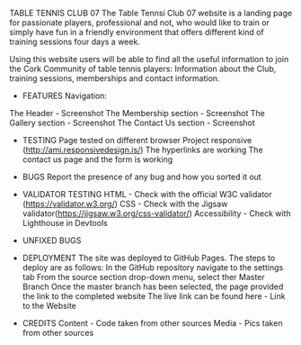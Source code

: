 TABLE TENNIS CLUB 07
The Table Tennsi Club 07 website is a landing page for passionate players, professional and not, who would like to train or simply have fun in a friendly environment that offers different kind of training sessions four days a week.

Using this website users will be able to find all the useful information to join the Cork Community of table tennis players: Information about the Club, training sessions, memberships and contact information.

- FEATURES
Navigation:

The Header - Screenshot
The Membership section - Screenshot
The Gallery section - Screenshot
The Contact Us section - Screenshot

- TESTING
Page tested on different browser
Project responsive (http://ami.responsivedesign.is/)
The hyperlinks are working
The contact us page and the form is working

- BUGS
Report the presence of any bug and how you sorted it out

- VALIDATOR TESTING
HTML - Check with the official W3C validator (https://validator.w3.org/)
CSS - Check with the Jigsaw validator(https://jigsaw.w3.org/css-validator/)
Accessibility - Check with Lighthouse in Devtools

- UNFIXED BUGS

- DEPLOYMENT
The site was deployed to GitHub Pages. The steps to deploy are as follows:
In the GitHub repository navigate to the settings tab
From the source section drop-down menu, select ther Master Branch
Once the master branch has been selected, the page provided the link to the completed website
The live link can be found here - Link to the Website

- CREDITS
Content - Code taken from other sources
Media - Pics taken from other sources
